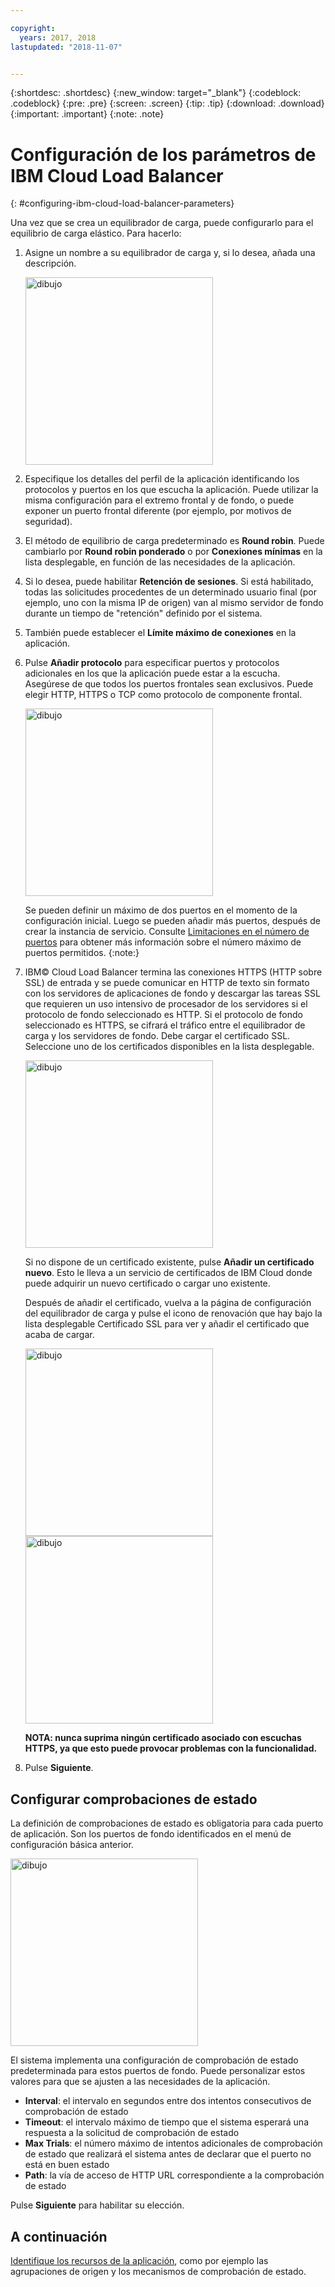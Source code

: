 ```yaml
---

copyright:
  years: 2017, 2018
lastupdated: "2018-11-07"


---
```


{:shortdesc: .shortdesc}
{:new_window: target="_blank"}
{:codeblock: .codeblock}
{:pre: .pre}
{:screen: .screen}
{:tip: .tip}
{:download: .download}
{:important: .important}
{:note: .note}

# Configuración de los parámetros de IBM Cloud Load Balancer
{: #configuring-ibm-cloud-load-balancer-parameters}

Una vez que se crea un equilibrador de carga, puede configurarlo para el equilibrio de carga elástico. Para hacerlo:

1. Asigne un nombre a su equilibrador de carga y, si lo desea, añada una descripción.

	<img src="images/lb-config-basic.png" alt="dibujo" style="width: 300px;"/>

2. Especifique los detalles del perfil de la aplicación identificando los protocolos y puertos en los que escucha la aplicación. Puede utilizar la misma configuración para el extremo frontal y de fondo, o puede exponer un puerto frontal diferente (por ejemplo, por motivos de seguridad).

3. El método de equilibrio de carga predeterminado es **Round robin**. Puede cambiarlo por **Round robin ponderado** o por **Conexiones mínimas** en la lista desplegable, en función de las necesidades de la aplicación.

4. Si lo desea, puede habilitar **Retención de sesiones**. Si está habilitado, todas las solicitudes procedentes de un determinado usuario final (por ejemplo, uno con la misma IP de origen) van al mismo servidor de fondo durante un tiempo de "retención" definido por el sistema.

5. También puede establecer el **Límite máximo de conexiones** en la aplicación.

6. Pulse **Añadir protocolo** para especificar puertos y protocolos adicionales en los que la aplicación puede estar a la escucha. Asegúrese de que todos los puertos frontales sean exclusivos. Puede elegir HTTP, HTTPS o TCP como protocolo de componente frontal.

	<img src="images/lb-add-protocol.png" alt="dibujo" style="width: 300px;"/>

	Se pueden definir un máximo de dos puertos en el momento de la configuración inicial. Luego se pueden añadir más puertos, después de crear la instancia de servicio. Consulte [Limitaciones en el número de puertos](/docs/infrastructure/loadbalancer-service?topic=loadbalancer-service-faqs-for-ibm-cloud-load-balancer#what-s-the-maximum-number-of-virtual-ports-i-can-define-with-my-load-balancer-service-) para
obtener más información sobre el número máximo de puertos permitidos.
{:note:}

7. IBM© Cloud Load Balancer termina las conexiones HTTPS (HTTP sobre SSL) de entrada y se puede comunicar en HTTP de texto sin formato con los servidores de aplicaciones de fondo y descargar las tareas SSL que requieren un uso intensivo de procesador de los servidores si el protocolo de fondo seleccionado es HTTP. Si el protocolo de fondo seleccionado es HTTPS, se cifrará el tráfico entre el equilibrador de carga y los servidores de fondo. Debe cargar el certificado SSL. Seleccione uno de los certificados disponibles en la lista desplegable.  

	<img src="images/lb-ssl-cert.png" alt="dibujo" style="width: 300px;"/>

	Si no dispone de un certificado existente, pulse **Añadir un certificado nuevo**. Esto le lleva a un servicio de certificados de IBM Cloud donde puede adquirir un nuevo certificado o cargar uno existente. 
	
	Después de añadir el certificado, vuelva a la página de configuración del equilibrador de carga y pulse el icono de renovación que hay bajo la lista desplegable Certificado SSL para ver y añadir el certificado que acaba de cargar.

	<img src="images/order-ssl-cert.png" alt="dibujo" style="width: 300px;"/>

	<img src="images/refresh-cert.png" alt="dibujo" style="width: 300px;"/>

	**NOTA: nunca suprima ningún certificado asociado con escuchas HTTPS, ya que esto puede provocar problemas con la funcionalidad.**

8. Pulse **Siguiente**.

## Configurar comprobaciones de estado
La definición de comprobaciones de estado es obligatoria para cada puerto de aplicación. Son los puertos de fondo identificados en el menú de configuración básica anterior.

<img src="images/config-health-check.png" alt="dibujo" style="width: 300px;"/>

El sistema implementa una configuración de comprobación de estado predeterminada para estos puertos de fondo. Puede personalizar estos valores para que se ajusten a las necesidades de la aplicación.

* **Interval**: el intervalo en segundos entre dos intentos consecutivos de comprobación de estado
* **Timeout**: el intervalo máximo de tiempo que el sistema esperará una respuesta a la solicitud de comprobación de estado
* **Max Trials**: el número máximo de intentos adicionales de comprobación de estado que realizará el sistema antes de declarar que el puerto no está en buen estado
* **Path**: la vía de acceso de HTTP URL correspondiente a la comprobación de estado     

Pulse **Siguiente** para habilitar su elección.

## A continuación
[Identifique los recursos de la aplicación](/docs/infrastructure/loadbalancer-service?topic=loadbalancer-service-identifying-your-application-server-resources), como por ejemplo las agrupaciones de origen y los mecanismos de comprobación de estado.
